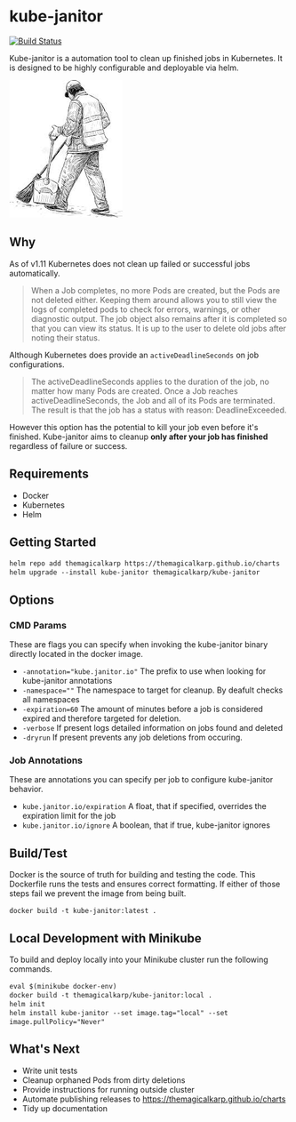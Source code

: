 # kube-janitor

[![Build Status](https://travis-ci.com/theMagicalKarp/kube-janitor.svg?branch=master)](https://travis-ci.com/theMagicalKarp/kube-janitor)

Kube-janitor is a automation tool to clean up finished jobs in Kubernetes. It is
designed to be highly configurable and deployable via helm.

![the-kube-janitor](thejanitor.png)

## Why

As of v1.11 Kubernetes does not clean up failed or successful jobs automatically.

> When a Job completes, no more Pods are created, but the Pods are not deleted
either. Keeping them around allows you to still view the logs of completed pods
to check for errors, warnings, or other diagnostic output. The job object also
remains after it is completed so that you can view its status. It is up to
the user to delete old jobs after noting their status.

Although Kubernetes does provide an `activeDeadlineSeconds` on job configurations.

> The activeDeadlineSeconds applies to the duration of the job, no matter how
many Pods are created. Once a Job reaches activeDeadlineSeconds, the Job and
all of its Pods are terminated. The result is that the job has a status with
reason: DeadlineExceeded.

However this option has the potential to kill your job even before it's finished.
Kube-janitor aims to cleanup **only after your job has finished** regardless
of failure or success.

## Requirements

* Docker
* Kubernetes
* Helm

## Getting Started

```
helm repo add themagicalkarp https://themagicalkarp.github.io/charts
helm upgrade --install kube-janitor themagicalkarp/kube-janitor
```

## Options

### CMD Params

These are flags you can specify when invoking the kube-janitor binary directly
located in the docker image.

* `-annotation="kube.janitor.io"` The prefix to use when looking for kube-janitor annotations
* `-namespace=""` The namespace to target for cleanup. By deafult checks all namespaces
* `-expiration=60` The amount of minutes before a job is considered expired and therefore targeted for deletion.
* `-verbose` If present logs detailed information on jobs found and deleted
* `-dryrun` If present prevents any job deletions from occuring.

### Job Annotations

These are annotations you can specify per job to configure kube-janitor behavior.

* `kube.janitor.io/expiration` A float, that if specified, overrides the expiration limit for the job
* `kube.janitor.io/ignore` A boolean, that if true, kube-janitor ignores

## Build/Test

Docker is the source of truth for building and testing the code.  This
Dockerfile runs the tests and ensures correct formatting.  If either of
those steps fail we prevent the image from being built.

```
docker build -t kube-janitor:latest .
```

## Local Development with Minikube

To build and deploy locally into your Minikube cluster run the following commands.

```
eval $(minikube docker-env)
docker build -t themagicalkarp/kube-janitor:local .
helm init
helm install kube-janitor --set image.tag="local" --set image.pullPolicy="Never"
```

## What's Next

* Write unit tests
* Cleanup orphaned Pods from dirty deletions
* Provide instructions for running outside cluster
* Automate publishing releases to https://themagicalkarp.github.io/charts
* Tidy up documentation


